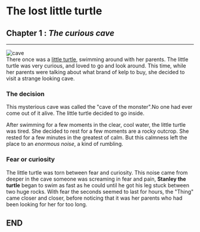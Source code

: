 # The lost little turtle

## Chapter 1 : *The curious cave*
---

![cave](https://i.pinimg.com/originals/7e/f0/55/7ef0557ffb20e220ba4a87d559f5c902.jpg)</br>
There once was a [little turtle](https://i.pinimg.com/originals/4f/69/89/4f6989c2080b5f0ccc2f7bdae7807f1d.jpg), swimming around with her parents. The little turtle was very curious, and loved to go and look around. This time, while her parents were talking about what brand of kelp to buy, she decided to visit a strange looking cave.

### The decision

This mysterious cave was called the "cave of the monster".No one had ever come out of it alive.
The little turtle decided to go inside.

After swimming for a few moments in the clear, cool water, the little turtle was tired.
She decided to rest for a few moments are a rocky outcrop.
She rested for a few minutes in the greatest of calm.
But this calmness left the place to an *enormous noise*, a kind of rumbling.

### Fear or curiosity

The little turtle was torn between fear and curiosity.
This noise came from deeper in the cave someone was screaming in fear and pain, **Stanley the turtle** began to swim as fast as he could until he got his leg stuck between two huge rocks. With fear the seconds seemed to last for hours, the "Thing" came closer and closer, before noticing that it was her parents who had been looking for her for too long.

## END